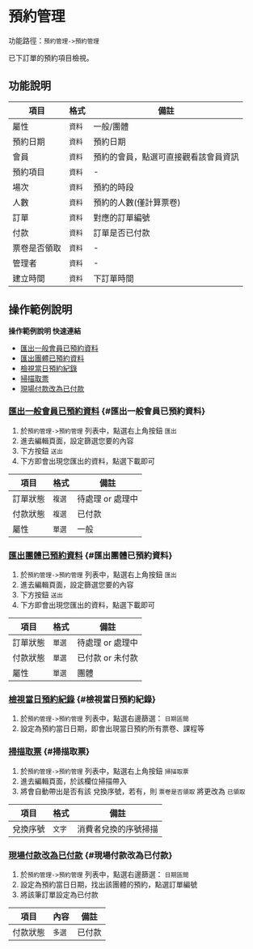 # 預約管理

功能路徑：`預約管理->預約管理`

已下訂單的預約項目檢視。

## 功能說明

| 項目 | 格式 | 備註 |
| --- | --- | --- |
| 屬性 | `資料` | 一般/團體 |
| 預約日期 | `資料` | 預約日期 |
| 會員 | `資料` | 預約的會員，點選可直接觀看該會員資訊 |
| 預約項目 | `資料` | - |
| 場次 | `資料` | 預約的時段 |
| 人數 | `資料` | 預約的人數(僅計算票卷) |
| 訂單 | `資料` | 對應的訂單編號 |
| 付款 | `資料` | 訂單是否已付款 |
| 票卷是否領取 | `資料` | - |
| 管理者 | `資料` | - |
| 建立時間 | `資料` | 下訂單時間 |

## 操作範例說明

**操作範例說明 快速連結**

* [匯出一般會員已預約資料](/guide/reservation-personal#匯出一般會員已預約資料)
* [匯出團體已預約資料](/guide/reservation-personal#匯出團體已預約資料)
* [檢視當日預約紀錄](/guide/reservation-personal#檢視當日預約紀錄)
* [掃描取票](/guide/reservation-personal#掃描取票)
* [現場付款改為已付款](/guide/reservation-personal#現場付款改為已付款)

### [匯出一般會員已預約資料](/guide/reservation-personal#匯出一般會員已預約資料) {#匯出一般會員已預約資料}

1. 於`預約管理->預約管理` 列表中，點選右上角按鈕 `匯出` 
2. 進去編輯頁面，設定篩選您要的內容
3. 下方按鈕 `送出`
4. 下方即會出現您匯出的資料，點選下載即可

| 項目 | 格式 | 備註 |
| --- | --- | --- |
| 訂單狀態 | `複選` | 待處理 or 處理中 |
| 付款狀態 | `複選` | 已付款 |
| 屬性 | `單選` | 一般 |

### [匯出團體已預約資料](/guide/reservation-personal#匯出團體已預約資料) {#匯出團體已預約資料}

1. 於`預約管理->預約管理` 列表中，點選右上角按鈕 `匯出`
2. 進去編輯頁面，設定篩選您要的內容
3. 下方按鈕 `送出`
4. 下方即會出現您匯出的資料，點選下載即可

| 項目 | 格式 | 備註 |
| --- | --- | --- |
| 訂單狀態 | `單選` | 待處理 or 處理中 |
| 付款狀態 | `單選` | 已付款 or 未付款 |
| 屬性 | `單選` | 團體 |

### [檢視當日預約紀錄](/guide/reservation-personal#檢視當日預約紀錄) {#檢視當日預約紀錄}

1. 於`預約管理->預約管理` 列表中，點選右邊篩選： `日期區間`
2. 設定為預約當日日期，即會出現當日預約所有票卷、課程等

### [掃描取票](/guide/reservation-personal#掃描取票) {#掃描取票}

1. 於`預約管理->預約管理`  列表中，點選右上角按鈕 `掃描取票`
2. 進去編輯頁面，於該欄位掃描帶入
3. 將會自動帶出是否有該 兌換序號，若有，則 `票卷是否領取` 將更改為 `已領取`

| 項目 | 格式 | 備註 |
| --- | --- | --- |
| 兌換序號 | `文字` | 消費者兌換的序號掃描 |

### [現場付款改為已付款](/guide/reservation-personal#現場付款改為已付款) {#現場付款改為已付款}

1. 於`預約管理->預約管理` 列表中，點選右邊篩選： `日期區間`
2. 設定為預約當日日期，找出該團體的預約，點選訂單編號
3. 將該筆訂單設定為已付款

| 項目 | 內容 | 備註 |
| --- | --- | --- |
| 付款狀態 | `多選` | 已付款 |

